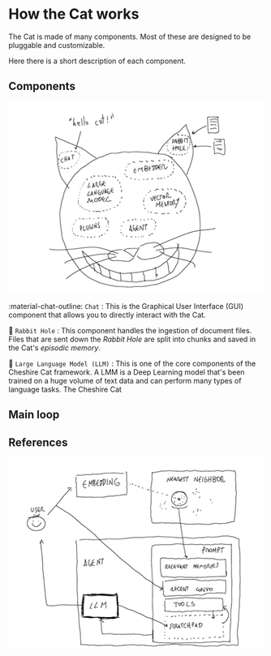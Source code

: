 # How the Cat works
The Cat is made of many components. Most of these are designed to be pluggable and customizable.

Here there is a short description of each component.
## Components

![components](assets/img/diagrams/components.png)

:material-chat-outline: `Chat`
:   This is the Graphical User Interface (GUI) component that allows you to directly interact with the Cat.

:rabbit: `Rabbit Hole`
:   This component handles the ingestion of document files.   
    Files that are sent down the *Rabbit Hole* are split into chunks and saved in the Cat's *episodic memory*. <link to episodic memory>

:brain: `Large Language Model (LLM)`
:   This is one of the core components of the Cheshire Cat framework. 
    A LMM is a Deep Learning model that's been trained on a huge volume of text data and can perform many types of language tasks.
    The Cheshire Cat 

## Main loop

## References

![flow](assets/img/diagrams/flow.png)